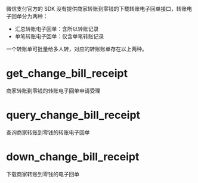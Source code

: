 微信支付官方的 SDK 没有提供商家转账到零钱的下载转账电子回单接口，转账电子回单分为两种：

* 汇总转账电子回单：含所以转账记录
* 单笔转账电子回单：仅含单笔转账记录

一个转账单可批量给多人转，对应的转账账单存在以上两种。

# get_change_bill_receipt

商家转账到零钱的转账电子回单申请受理

# query_change_bill_receipt

查询商家转账到零钱的转账电子回单

# down_change_bill_receipt

下载商家转账到零钱的电子回单
